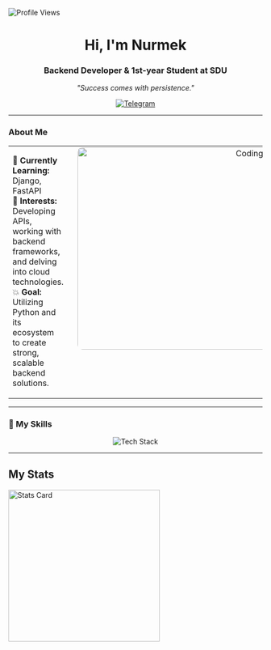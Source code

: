 <p align="left"> 
  <img src="https://komarev.com/ghpvc/?username=nurmek51&label=Profile%20views&color=0e75b6&style=flat" alt="Profile Views" />
</p>
<h1 align="center">Hi, I'm Nurmek</h1>
<h3 align="center">Backend Developer & 1st-year Student at SDU</h3>
<p align="center">
  <em>"Success comes with persistence."</em>
</p>

<div align="center">
  <a href="https://t.me/nurmek51">
    <img src="https://img.shields.io/badge/Telegram-@nurmek51-0088cc?style=for-the-badge&logo=telegram&logoColor=white" alt="Telegram"/>
  </a>
</div>
<hr/>

### About Me
<table style="width:100%; border-collapse:collapse;">
  <tr>
    <td style="vertical-align:top;">
      <ul style="list-style-type:none; padding-left:0;">
        <li>🦄 <strong>Currently Learning:</strong> Django, FastAPI </li>
        <li>🤖 <strong>Interests:</strong> Developing APIs, working with backend frameworks, and delving into cloud technologies.</li>
        <li>💥 <strong>Goal:</strong> Utilizing Python and its ecosystem to create strong, scalable backend solutions.</li>
      </ul>
    </td>
    <td align="right" style="padding-left:20px; vertical-align:top;">
      <img width="400" src="https://infowithart.com/wp-content/uploads/2020/09/SDS_Python_errors_article_image_for_blog-1200x630-1024x538.jpg" alt="Coding GIF" style="border-radius:10px;"/>
    </td>
  </tr>
</table>

---

### 💎 My Skills
<div align="center">
  <img src="https://skillicons.dev/icons?i=python,django,fastapi,html,js,css,java,postgres,git,aws" alt="Tech Stack" />
</div>

---

## My Stats
<div>
  <img src="https://github-profile-summary-cards.vercel.app/api/cards/stats?username=nurmek51&theme=tokyonight" alt="Stats Card" width="300"/>
</div>
